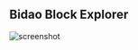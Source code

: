 ## Bidao Block Explorer

![screenshot](github.io/meik99-tech/bidao-block-explorer/blob/master/images/screenshot.png?raw=true)
